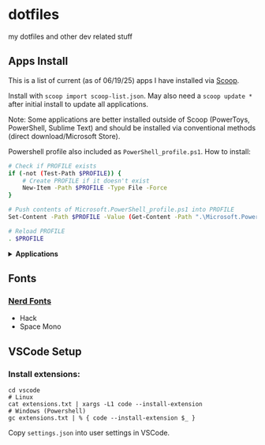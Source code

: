 # dotfiles

my dotfiles and other dev related stuff

## Apps Install

This is a list of current (as of 06/19/25) apps I have installed via [Scoop](https://scoop.sh).

Install with `scoop import scoop-list.json`. May also need a `scoop update *` after initial install to update all applications.

Note: Some applications are better installed outside of Scoop (PowerToys, PowerShell, Sublime Text) and should be installed via conventional methods (direct download/Microsoft Store).

Powershell profile also included as `PowerShell_profile.ps1`. How to install:

```sh
# Check if PROFILE exists
if (-not (Test-Path $PROFILE)) {
    # Create PROFILE if it doesn't exist
    New-Item -Path $PROFILE -Type File -Force
}

# Push contents of Microsoft.PowerShell_profile.ps1 into PROFILE
Set-Content -Path $PROFILE -Value (Get-Content -Path ".\Microsoft.PowerShell_profile.ps1")

# Reload PROFILE
. $PROFILE
```

<details>
<summary><strong>Applications</strong></summary>

## 🌐 Web Browsers

- **[Chromium](https://github.com/chromium/chromium)**

<details>
<summary><strong>Extensions</strong></summary>

- Adguard
- Bitwarden
- DarkReader
- Base64 Decoder
- Decentraleyes
- Google Analytics Opt-Out
- I still don't care about cookies
- UBlock Origin Lite
- Don't Track Me Google
- Enhancer For Youtube
- Humble New Tab Page
- Modern for Wikipedia
- Return Youtube Dislike
- SponsorBlock

</details>

## 📝 Text Editors & IDEs

- **[VSCode](https://github.com/microsoft/vscode)**
- **[Sublime Text](https://www.sublimetext.com/)**
- **[micro](https://github.com/zyedidia/micro)**

## 📋 Text Expansion

- **[Espanso](https://github.com/espanso/espanso)**

## 📚 Reading & Note-Taking

- **[Obsidian](https://obsidian.md/)**
- **[FBReader](https://fbreader.org/)**

## 🎵 Media & Entertainment

- **[Spotify](https://www.spotify.com/)**
- **[mpvNet](https://github.com/stax76/mpv.net)**
- **[Discord](https://discord.com/)**

## 📺 TV & Streaming

- **[OpenTV](https://opentv.github.io/)**

## 🛠 System Utilities

- **[PowerToys](https://github.com/microsoft/PowerToys)**
- **[FlowLauncher](https://github.com/Flow-Launcher/Flow.Launcher)**
- **[AltSnap](https://github.com/RamonUnch/AltSnap)**
- **[TranslucentTB](https://github.com/TranslucentTB/TranslucentTB)**

## 🖼 Media & Graphics

- **[ShareX](https://github.com/ShareX/ShareX)**
- **[Paint.NET](https://www.getpaint.net/)**

## 🔍 Search & File Management

- **[Everything](https://www.voidtools.com/)**
- **[WinSCP](https://winscp.net/)**

## 🌐 Network, Security, & Backup

- **[Mullvad](https://mullvad.net/)**
- **[BlueBubbles](https://github.com/BlueBubblesApp/BlueBubbles-Server)**
- **[TailScale](https://tailscale.com/)**
- **[Syncthing](https://github.com/syncthing/syncthing)**

## 🎨 Terminal & Shell

> Remember to install PowerShell profile!

- **[fd](https://github.com/sharkdp/fd)**
- **[fzf](https://github.com/junegunn/fzf)**
- **[PowerShell](https://github.com/PowerShell/PowerShell)**
- **[ripgrep](https://github.com/BurntSushi/ripgrep)**
- **[Starship](https://github.com/starship/starship)**
- **[Zoxide](https://github.com/ajeetdsouza/zoxide)**

## 🔤 Fonts

- **[Nerd Fonts](https://github.com/ryanoasis/nerd-fonts)** (SpaceMono and Hack)

</details>

## Fonts

### [Nerd Fonts](https://www.nerdfonts.com/font-downloads)

- Hack
- Space Mono

## VSCode Setup

### Install extensions:

```shell
cd vscode
# Linux
cat extensions.txt | xargs -L1 code --install-extension
# Windows (Powershell)
gc extensions.txt | % { code --install-extension $_ }
```

Copy `settings.json` into user settings in VSCode.
